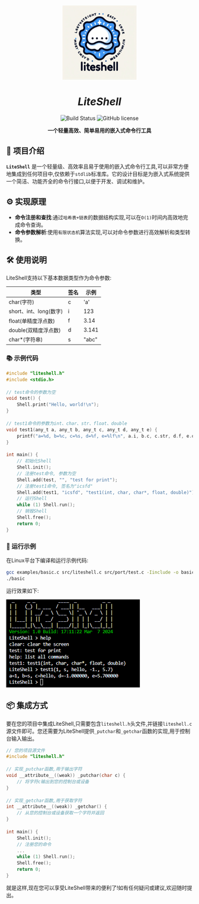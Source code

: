 <div align="center">

<img src="./assets/liteshell.jpg" width="200" height="200" alt="LiteShell" />

# *LiteShell*
        
![Build Status](https://github.com/guidons-master/LiteShell/actions/workflows/build.yml/badge.svg)
![GitHub license](https://img.shields.io/github/license/guidons-master/LiteShell)

**一个轻量高效、简单易用的嵌入式命令行工具**

</div>

## 🚀 项目介绍

**`LiteShell`** 是一个轻量级、高效率且易于使用的嵌入式命令行工具,可以非常方便地集成到任何项目中,仅依赖于`stdlib`标准库。它的设计目标是为嵌入式系统提供一个简洁、功能齐全的命令行接口,以便于开发、调试和维护。

## ⚙️ 实现原理

- **命令注册和查找**:通过`哈希表+链表`的数据结构实现,可以在`O(1)`时间内高效地完成命令查询。
- **命令参数解析**:使用`有限状态机`算法实现,可以对命令参数进行高效解析和类型转换。

## 🛠️ 使用说明

LiteShell支持以下基本数据类型作为命令参数:

| 类型                    | 签名 | 示例  |
| ----------------------- | ---- | ----- |
| char(字符)              | c    | 'a'   |
| short、int、long(数字)  | i    | 123   |
| float(单精度浮点数)     | f    | 3.14  |
| double(双精度浮点数)    | d    | 3.141 |
| char*(字符串)           | s    | "abc" |

### 📚 示例代码

```c
#include "liteshell.h"
#include <stdio.h>

// test命令的参数为空
void test() {
    Shell.print("Hello, world!\n");
}

// test1命令的参数为int、char、str、float、double
void test1(any_t a, any_t b, any_t c, any_t d, any_t e) {
    printf("a=%d, b=%c, c=%s, d=%f, e=%lf\n", a.i, b.c, c.str, d.f, e.d);
}

int main() {
    // 初始化Shell
    Shell.init();
    // 注册test命令, 参数为空
    Shell.add(test, "", "test for print");
    // 注册test1命令, 签名为"icsfd"
    Shell.add(test1, "icsfd", "test1(int, char, char*, float, double)");
    // 运行Shell
    while (1) Shell.run();
    // 销毁Shell
    Shell.free();
    return 0;
}
```

### 🏃 运行示例

在Linux平台下编译和运行示例代码:

```bash
gcc examples/basic.c src/liteshell.c src/port/test.c -Iinclude -o basic
./basic
```

运行效果如下:

![](./assets/demo.png)

## 📦 集成方式

要在您的项目中集成LiteShell,只需要包含`liteshell.h`头文件,并链接`liteshell.c`源文件即可。您还需要为LiteShell提供`_putchar`和`_getchar`函数的实现,用于控制台输入输出。

```c
// 您的项目源文件
#include "liteshell.h"

// 实现_putchar函数,用于输出字符
void __attribute__((weak)) _putchar(char c) {
    // 将字符c输出到您的控制台或设备
}

// 实现_getchar函数,用于获取字符
int __attribute__((weak)) _getchar() {
    // 从您的控制台或设备获取一个字符并返回
}

int main() {
    Shell.init();
    // 注册您的命令
    ...
    while (1) Shell.run();
    Shell.free();
    return 0;
}
```

就是这样,现在您可以享受LiteShell带来的便利了!如有任何疑问或建议,欢迎随时提出。